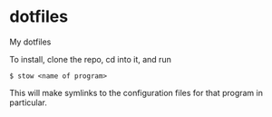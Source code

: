 # dotfiles
My dotfiles

To install, clone the repo, cd into it, and run
```
$ stow <name of program>
```

This will make symlinks to the configuration files for that program in particular.
